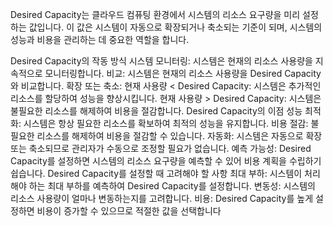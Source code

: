 Desired Capacity는 클라우드 컴퓨팅 환경에서 시스템의 리소스 요구량을 미리 설정하는 값입니다. 이 값은 시스템이 자동으로 확장되거나 축소되는 기준이 되며, 시스템의 성능과 비용을 관리하는 데 중요한 역할을 합니다.

Desired Capacity의 작동 방식
시스템 모니터링: 시스템은 현재의 리소스 사용량을 지속적으로 모니터링합니다.
비교: 시스템은 현재의 리소스 사용량을 Desired Capacity와 비교합니다.
확장 또는 축소:
현재 사용량 < Desired Capacity: 시스템은 추가적인 리소스를 할당하여 성능을 향상시킵니다.
현재 사용량 > Desired Capacity: 시스템은 불필요한 리소스를 해제하여 비용을 절감합니다.
Desired Capacity의 이점
성능 최적화: 시스템은 항상 필요한 리소스를 확보하여 최적의 성능을 유지합니다.
비용 절감: 불필요한 리소스를 해제하여 비용을 절감할 수 있습니다.
자동화: 시스템은 자동으로 확장 또는 축소되므로 관리자가 수동으로 조정할 필요가 없습니다.
예측 가능성: Desired Capacity를 설정하면 시스템의 리소스 요구량을 예측할 수 있어 비용 계획을 수립하기 쉽습니다.
Desired Capacity를 설정할 때 고려해야 할 사항
최대 부하: 시스템이 처리해야 하는 최대 부하를 예측하여 Desired Capacity를 설정합니다.
변동성: 시스템의 리소스 사용량이 얼마나 변동하는지를 고려합니다.
비용: Desired Capacity를 높게 설정하면 비용이 증가할 수 있으므로 적절한 값을 선택합니다